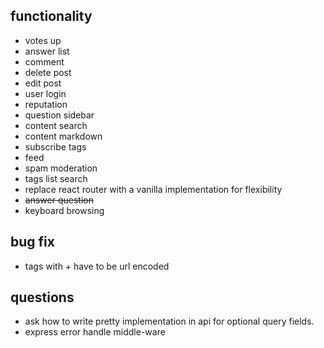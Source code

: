 ## functionality
* votes up
* answer list
* comment
* delete post
* edit post
* user login
* reputation
* question sidebar
* content search
* content markdown
* subscribe tags
* feed
* spam moderation
* tags list search
* replace react router with a vanilla implementation for flexibility
* ~~answer question~~
* keyboard browsing

## bug fix
* tags with + have to be url encoded

## questions
* ask how to write pretty implementation in api for optional query fields.
* express error handle middle-ware

